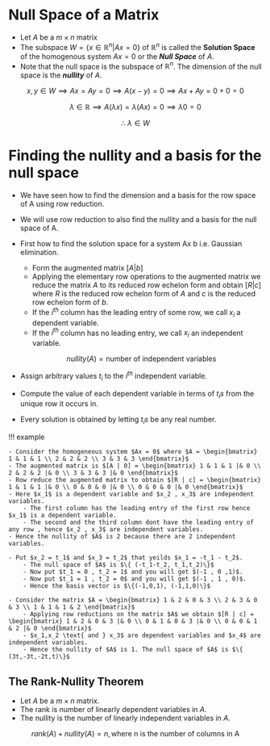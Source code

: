 # Null Space of a Matrix

- Let $A$ be a $m \times n$ matrix
- The subspace $W = \{x \in \mathbb{R}^n | Ax = 0\}$ of $\mathbb{R}^n$ is called the **Solution Space** of the homogenous system $Ax = 0$ or the **_Null Space_** of $A$.
- Note that the null space is the subspace of $\mathbb{R}^n$. The dimension of the null space is the **_nullity_** of $A$.

$$x,y \in W \implies Ax = Ay = 0 \implies A(x-y) = 0 \implies Ax + Ay = 0 + 0 = 0$$

$$ \lambda \in \mathbb{R} \implies A(\lambda x) = \lambda (Ax) = 0 \implies \lambda 0 = 0 $$

$$\therefore \ \lambda \in W$$

# Finding the nullity and a basis for the null space

- We have seen how to find the dimension and a basis for the row space of A using row reduction.
- We will use row reduction to also find the nullity and a basis for the null space of A.
- First how to find the solution space for a system Ax b i.e. Gaussian elimination.
    - Form the augmented matrix $[A |b]$
    - Applying the elementary row operations to the augmented matrix we reduce the matrix $A$ to its reduced row echelon form and obtain $[R | c]$ where $R$ is the reduced row echelon form of $A$ and $c$ is the reduced row echelon form of $b$.
    - If the $i^{th}$ column has the leading entry of some row, we call $x_i$ a dependent variable.
    - If the $i^{th}$ column has no leading entry, we call $x_i$ an independent variable.
    
    $$ nullity(A) = \text{number of independent variables}$$

- Assign arbitrary values $t_i$ to the $i^{th}$ independent variable.
- Compute the value of each dependent variable in terms of $t_is$ from the unique row it occurs in.
- Every solution is obtained by letting $t_is$ be any real number.

!!! example

    - Consider the homogeneous system $Ax = 0$ where $A = \begin{bmatrix} 1 & 1 & 1 \\ 2 & 2 & 2 \\ 3 & 3 & 3 \end{bmatrix}$
    - The augmented matrix is $[A | 0] = \begin{bmatrix} 1 & 1 & 1 |& 0 \\ 2 & 2 & 2 |& 0 \\ 3 & 3 & 3 |& 0 \end{bmatrix}$
    - Row reduce the augmented matrix to obtain $[R | c] = \begin{bmatrix} 1 & 1 & 1 |& 0 \\ 0 & 0 & 0 |& 0 \\ 0 & 0 & 0 |& 0 \end{bmatrix}$
    - Here $x_1$ is a dependent variable and $x_2 , x_3$ are independent variables.
        - The first column has the leading entry of the first row hence $x_1$ is a dependent variable.
        - The second and the third column dont have the leading entry of any row , hence $x_2 , x_3$ are independent variables.
    - Hence the nullity of $A$ is 2 because there are 2 independent variables.

    - Put $x_2 = t_1$ and $x_3 = t_2$ that yeilds $x_1 = -t_1 - t_2$.
        - The null space of $A$ is $\{ (-t_1-t_2, t_1,t_2)\}$
        - Now put $t_1 = 0 , t_2 = 1$ and you will get $(-1 , 0 ,1)$.
        - Now put $t_1 = 1 , t_2 = 0$ and you will get $(-1 , 1 , 0)$.
        - Hence the basis vector is $\{(-1,0,1), (-1,1,0)\}$

    - Consider the matrix $A = \begin{bmatrix} 1 & 2 & 0 & 3 \\ 2 & 3 & 0 & 3 \\ 1 & 1 & 1 & 2 \end{bmatrix}$
        - Applying row reductions on the matrix $A$ we obtain $[R | c] = \begin{bmatrix} 1 & 2 & 0 & 3 |& 0 \\ 0 & 1 & 0 & 3 |& 0 \\ 0 & 0 & 1 & 2 |& 0 \end{bmatrix}$
        - $x_1,x_2 \text{ and } x_3$ are dependent variables and $x_4$ are independent variables.
        - Hence the nullity of $A$ is 1. The null space of $A$ is $\{ (3t,-3t,-2t,t)\}$

## The Rank-Nullity Theorem

- Let $A$ be a $m \times n$ matrix.
- The rank is number of linearly dependent variables in $A$.
- The nullity is the number of linearly independent variables in $A$.
  
$$rank(A) + nullity(A) = n , \text{where n is the number of columns in A}$$
